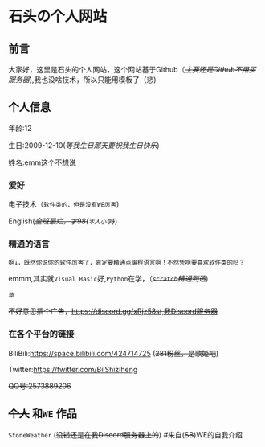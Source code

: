 # 石头の个人网站
## 前言
大家好，这里是石头的个人网站，这个网站基于Github（~~*主要还是Github不用买服务器*~~),我也没啥技术，所以只能用模板了（悲)
## 个人信息
年龄:12

生日:2009-12-10(~~*等我生日那天要祝我生日快乐*~~)

姓名:emm这个不想说
### 爱好
电子技术（`软件类的，但是没有WE厉害`)

English(~~*全班最烂，才98(`本人小学`)*~~)

### 精通的语言
``` 
啊↓，既然你说你的软件厉害了，肯定要精通点编程语言啊！不然凭啥要喜欢软件类的吗？
```
emmm,其实就`Visual Basic`好,`Python`在学，（~~*```scratch```精通到透*~~)
```
草
```




~~不好意思插个广告，https://discord.gg/xRjz58st,我Discord服务器~~


### 在各个平台的链接
BiliBili:https://space.bilibili.com/424714725  (~~281粉丝，是歌姬吧~~)

Twitter:https://twitter.com/BilShiziheng

~~QQ号:2573889206~~

## ~~个人~~  和`WE` 作品

``StoneWeather`` (~~没错还是在我Discord服务器上的~~) 
#来自(~~SB~~)WE的自我介绍

